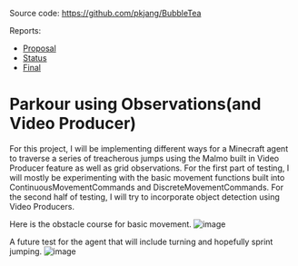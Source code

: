 Source code: https://github.com/pkjang/BubbleTea

Reports:

- [Proposal](proposal.html)
- [Status](status.html)
- [Final](final.html)

<h1>Parkour using Observations(and Video Producer)</h1>
<p>For this project, I will be implementing different ways for a Minecraft agent to 
  traverse a series of treacherous jumps using the Malmo built in Video Producer feature as well
  as grid observations. For the first part of testing, I will mostly be experimenting with the basic 
  movement functions built into ContinuousMovementCommands and DiscreteMovementCommands. For the second
  half of testing, I will try to incorporate object detection using Video Producers.
</p>


Here is the obstacle course for basic movement.
![image](https://user-images.githubusercontent.com/56807118/142640933-523f8975-2592-4ea7-9d44-6cb110c6c55f.png)



A future test for the agent that will include turning and hopefully sprint jumping.
![image](https://user-images.githubusercontent.com/56807118/142640975-34f8b0be-9de3-42b2-bd5b-b84c0e95bdba.png)
